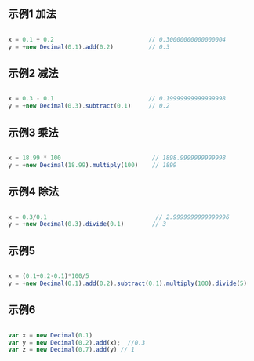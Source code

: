 ## 示例1 加法

```javascript

x = 0.1 + 0.2                           // 0.30000000000000004
y = +new Decimal(0.1).add(0.2)          // 0.3
```

## 示例2 减法
```javascript

x = 0.3 - 0.1                           // 0.19999999999999998
y = +new Decimal(0.3).subtract(0.1)     // 0.2
```

## 示例3 乘法
```javascript

x = 18.99 * 100                          // 1898.9999999999998
y = +new Decimal(18.99).multiply(100)    // 1899
```

## 示例4 除法
```javascript

x = 0.3/0.1                               // 2.9999999999999996
y = +new Decimal(0.3).divide(0.1)        // 3
```
## 示例5

```javascript

x = (0.1+0.2-0.1)*100/5                                                     // 4.000000000000001
y = +new Decimal(0.1).add(0.2).subtract(0.1).multiply(100).divide(5)       // 4
```
## 示例6
```javascript

var x = new Decimal(0.1)   
var y = new Decimal(0.2).add(x);  //0.3
var z = new Decimal(0.7).add(y) // 1
```
